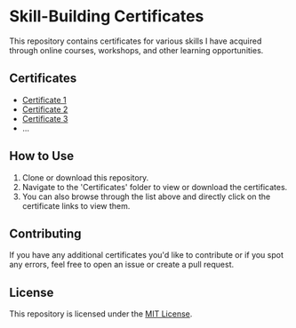 # Skill-Building Certificates

This repository contains certificates for various skills I have acquired through online courses, workshops, and other learning opportunities.

## Certificates

- [Certificate 1](certificate1.pdf)
- [Certificate 2](certificate2.pdf)
- [Certificate 3](certificate3.pdf)
- ...

## How to Use

1. Clone or download this repository.
2. Navigate to the 'Certificates' folder to view or download the certificates.
3. You can also browse through the list above and directly click on the certificate links to view them.

## Contributing

If you have any additional certificates you'd like to contribute or if you spot any errors, feel free to open an issue or create a pull request.

## License

This repository is licensed under the [MIT License](LICENSE).
